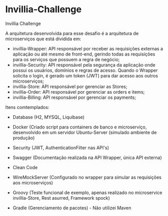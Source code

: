 # Invillia-Challenge
Invillia Challenge

A arquitetura desenvolvida para esse desafio é a arquitetura de microserviços que está dividida em:

* invillia-Wrapper: API responsável por receber as requisições externas a aplicação ou até mesmo de front-end, gerindo todas as requisições para os serviços que possuem a regra de negócio;  
* invillia-Security: API responsável pela segurança da aplicação onde possui os usuários, domínios e regras de acesso. Quando o Wrapper solicita o login, é gerado um token (JWT) para dar acesso aos outros microserviços;  
* invillia-Store: API responsável por gerenciar as Stores;
* invillia-Order: API responsável por gerenciar as orders e items;
* invillia-Billing: API responsável por gerenciar os payments;
    
Itens comtemplados:

* Database (H2, MYSQL, Liquibase)
* Docker (Criado script para containers de banco e microserviço, desenvolvido em um servidor Ubuntu-Server (simulado ambiente de produção)
* Security (JWT, AuthenticationFilter nas API's)
* Swagger (Documentação realizada na API Wrapper, única API externa)
* Clean Code

* WireMockServer (Configurado no wrapper para simular as requisições aos microserviços)
* Groovy (Teste funcional de exemplo, apenas realizado no microservice invillia-Store, Rest asurred, Framework spock)
* Gradle (Gerenciamento de pacotes) - Não utilizei Maven

